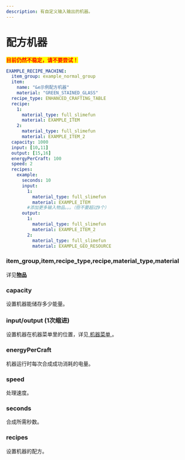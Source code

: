 ```yaml
---
description: 有自定义输入输出的机器。
---
```


# 配方机器

<mark style="color:red;">**目前仍然不稳定，请不要尝试！**</mark>

```yaml
EXAMPLE_RECIPE_MACHINE:
  item_group: example_normal_group
  item:
    name: "&e示例配方机器"
    material: "GREEN_STAINED_GLASS"
  recipe_type: ENHANCED_CRAFTING_TABLE
  recipe:
    1:
      material_type: full_slimefun
      material: EXAMPLE_ITEM
    2:
      material_type: full_slimefun
      material: EXAMPLE_ITEM_2
  capacity: 1000
  input: [10,11]
  output: [15,16]
  energyPerCraft: 100
  speed: 2
  recipes:
    example:
      seconds: 10
      input:
        1:
          material_type: full_slimefun
          material: EXAMPLE_ITEM
        #添加更多输入物品。。。（但不要超过9个）
      output:
        1:
          material_type: full_slimefun
          material: EXAMPLE_ITEM_2
        2:
          material_type: full_slimefun
          material: EXAMPLE_GEO_RESOURCE
```

### item\_group,item,recipe\_type,recipe,material\_type,material

详见[**物品**](broken-reference)

### capacity

设置机器能储存多少能量。

### input/output (1次缩进)

设置机器在机器菜单里的位置，详见[ 机器菜单 ](menu.md)。

### energyPerCraft

机器运行时每次合成成功消耗的电量。

### speed

处理速度。

### seconds

合成所需秒数。

### recipes

设置机器的配方。

